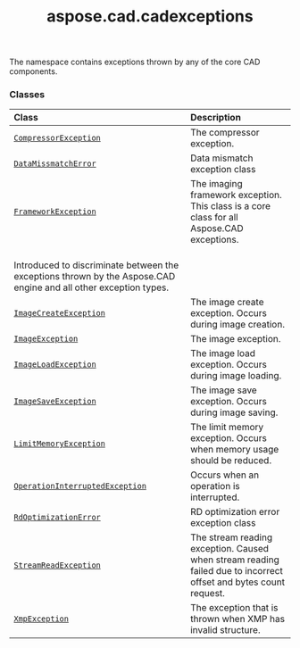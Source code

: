 ﻿---
title: aspose.cad.cadexceptions
second_title: Aspose.CAD for Python via .NET API References
description: 
type: docs
weight: 10
url: /python-net/aspose.cad.cadexceptions/
is_root: false
---

The namespace contains exceptions thrown by any of the core CAD components.

### Classes
| Class | Description |
| :- | :- |
| [`CompressorException`](/cad/python-net/aspose.cad.cadexceptions/compressorexception) | The compressor exception. |
| [`DataMissmatchError`](/cad/python-net/aspose.cad.cadexceptions/datamissmatcherror) | Data mismatch exception class |
| [`FrameworkException`](/cad/python-net/aspose.cad.cadexceptions/frameworkexception) | The imaging framework exception. This class is a core class for all Aspose.CAD exceptions.<br/>Introduced to discriminate between the exceptions thrown by the Aspose.CAD engine and all other exception types. |
| [`ImageCreateException`](/cad/python-net/aspose.cad.cadexceptions/imagecreateexception) | The image create exception. Occurs during image creation. |
| [`ImageException`](/cad/python-net/aspose.cad.cadexceptions/imageexception) | The image exception. |
| [`ImageLoadException`](/cad/python-net/aspose.cad.cadexceptions/imageloadexception) | The image load exception. Occurs during image loading. |
| [`ImageSaveException`](/cad/python-net/aspose.cad.cadexceptions/imagesaveexception) | The image save exception. Occurs during image saving. |
| [`LimitMemoryException`](/cad/python-net/aspose.cad.cadexceptions/limitmemoryexception) | The limit memory exception. Occurs when memory usage should be reduced. |
| [`OperationInterruptedException`](/cad/python-net/aspose.cad.cadexceptions/operationinterruptedexception) | Occurs when an operation is interrupted. |
| [`RdOptimizationError`](/cad/python-net/aspose.cad.cadexceptions/rdoptimizationerror) | RD optimization error exception class |
| [`StreamReadException`](/cad/python-net/aspose.cad.cadexceptions/streamreadexception) | The stream reading exception. Caused when stream reading failed due to incorrect offset and bytes count request. |
| [`XmpException`](/cad/python-net/aspose.cad.cadexceptions/xmpexception) | The exception that is thrown when XMP has invalid structure. |


